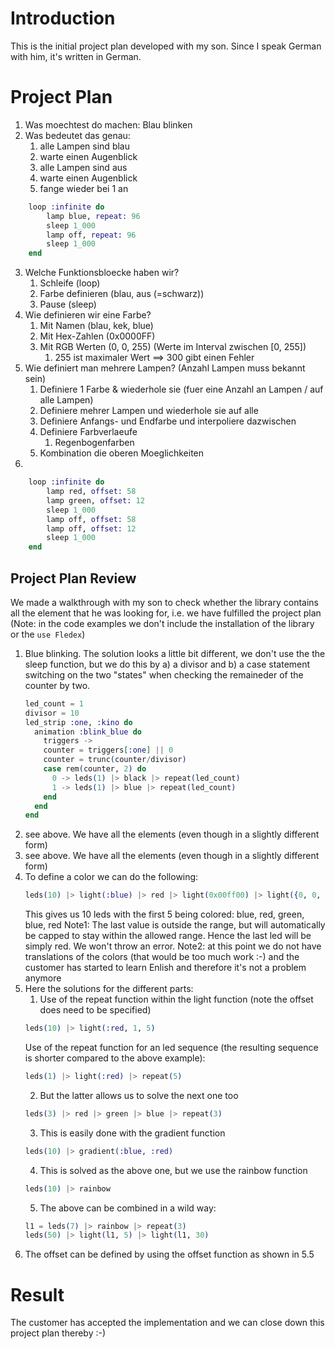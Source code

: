 <!--
Copyright 2023, Matthias Reik <fledex@reik.org>

SPDX-License-Identifier: Apache-2.0
-->

# Introduction
This is the initial project plan developed with my son. Since I speak German
with him, it's written in German.

# Project Plan

1. Was moechtest do machen: Blau blinken
2. Was bedeutet das genau:
    1. alle Lampen sind blau
    2. warte einen Augenblick
    3. alle Lampen sind aus
    4. warte einen Augenblick
    5. fange wieder bei 1 an
```elixir
    loop :infinite do
        lamp blue, repeat: 96
        sleep 1_000
        lamp off, repeat: 96
        sleep 1_000
    end
```

3. Welche Funktionsbloecke haben wir?
    1. Schleife (loop)
    2. Farbe definieren (blau, aus (=schwarz))
    3. Pause (sleep)
4. Wie definieren wir eine Farbe?
    1. Mit Namen (blau, kek, blue)
    2. Mit Hex-Zahlen (0x0000FF)
    3. Mit RGB Werten (0, 0, 255) (Werte im Interval zwischen [0, 255])
        1. 255 ist maximaler Wert ==> 300 gibt einen Fehler
5. Wie definiert man mehrere Lampen? (Anzahl Lampen muss bekannt sein)
    1. Definiere 1 Farbe & wiederhole sie (fuer eine Anzahl an Lampen / auf alle Lampen)
    2. Definiere mehrer Lampen und wiederhole sie auf alle
    3. Definiere Anfangs- und Endfarbe und interpoliere dazwischen
    4. Definiere Farbverlaeufe
        1. Regenbogenfarben
    5. Kombination die oberen Moeglichkeiten
6.
```elixir
    loop :infinite do
        lamp red, offset: 58
        lamp green, offset: 12
        sleep 1_000
        lamp off, offset: 58
        lamp off, offset: 12
        sleep 1_000        
    end
```

## Project Plan Review
We made a walkthrough with my son to check whether the library contains all the
element that he was looking for, i.e. we have fulfilled the project plan
(Note: in the code examples we don't include the installation of the library or
the `use Fledex`)

1. Blue blinking. The solution looks a little bit different, we don't use the
   the sleep function, but we do this by a) a divisor and b) a case statement
   switching on the two "states" when checking the remaineder of the counter by
   two.
    ```elixir
    led_count = 1
    divisor = 10
    led_strip :one, :kino do
      animation :blink_blue do
        triggers ->
        counter = triggers[:one] || 0 
        counter = trunc(counter/divisor) 
        case rem(counter, 2) do
          0 -> leds(1) |> black |> repeat(led_count)
          1 -> leds(1) |> blue |> repeat(led_count)
        end
      end
    end
    ```
2. see above. We have all the elements (even though in a slightly different form)
3. see above. We have all the elements (even though in a slightly different form)
4. To define a color we can do the following:
   ```elixir
   leds(10) |> light(:blue) |> red |> light(0x00ff00) |> light({0, 0, 255}) |> light({500, 0, 0})
   ```
   This gives us 10 leds with the first 5 being colored: blue, red, green, blue, red
   Note1: The last value is outside the range, but will automatically be capped to
   stay within the allowed range. Hence the last led will be simply red. We won't throw
   an error.
   Note2: at this point we do not have translations of the colors (that would be too much work :-)
   and the customer has started to learn Enlish and therefore it's not a problem anymore
5. Here the solutions for the different parts:
   1. Use of the repeat function within the light function (note the offset does need to be specified)
   ```elixir
   leds(10) |> light(:red, 1, 5)
   ```
   Use of the repeat function for an led sequence (the resulting sequence is shorter compared to the above example):
   ```elixir
   leds(1) |> light(:red) |> repeat(5)
   ```
   2. But the latter allows us to solve the next one too
   ```elixir
   leds(3) |> red |> green |> blue |> repeat(3)
   ```
   3. This is easily done with the gradient function
   ```elixir
   leds(10) |> gradient(:blue, :red)
   ```
   4. This is solved as the above one, but we use the rainbow function
   ```elixir
   leds(10) |> rainbow
   ```
   5. The above can be combined in a wild way:
   ```elixir
   l1 = leds(7) |> rainbow |> repeat(3)
   leds(50) |> light(l1, 5) |> light(l1, 30)
   ```
6. The offset can be defined by using the offset function as shown in 5.5

# Result
The customer has accepted the implementation and we can close down this project
plan thereby :-)